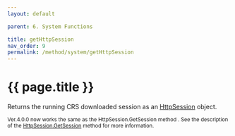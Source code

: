 ```yaml
---
layout: default

parent: 6. System Functions

title: getHttpSession
nav_order: 9
permalink: /method/system/getHttpSession
---
```




# {{ page.title }}

Returns the running CRS downloaded session as an [HttpSession](/package/httppackage/httpsession) object.

 

<small>Ver.4.0.0 now works the same as the HttpSession.GetSession method . See the description of the [HttpSession.GetSession](/package/httppackage/httpsession/methods/getsession) method for more information. </small>